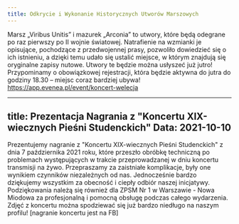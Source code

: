 ```yaml
---
title: Odkrycie i Wykonanie Historycznych Utworów Marszowych  
---
```


Marsz „Viribus Unitis” i mazurek „Arconia” to utwory, które będą odegrane po raz pierwszy po II wojnie światowej. Natrafienie na wzmianki je opisujące, pochodzące z przedwojennej prasy, pozwoliło dowiedzieć się o ich istnieniu, a dzięki temu udało się ustalić miejsce, w którym znajdują się oryginalne zapisy nutowe. Utwory te będzie można usłyszeć już jutro!
Przypominamy o obowiązkowej rejestracji, która będzie aktywna do jutra do godziny 18.30 – miejsc coraz bardziej ubywa!
https://app.evenea.pl/event/koncert-welecja

---
title: Prezentacja Nagrania z "Koncertu XIX-wiecznych Pieśni Studenckich"
Data: 2021-10-10
---

Prezentujemy nagranie z "Koncertu XIX-wiecznych Pieśni Studenckich" z dnia 7 października 2021 roku, które przeszło obróbkę techniczną po problemach występujących w trakcie przeprowadzanej w dniu koncertu transmisji na żywo. Przepraszamy za zaistniałe komplikacje, były one wynikiem czynników niezależnych od nas.
Jednocześnie bardzo dziękujemy wszystkim za obecność i ciepły odbiór naszej inicjatywy. Podziękowania należą się również dla ZPSM Nr 1 w Warszawie - Nowa Miodowa za profesjonalną i pomocną obsługę podczas całego wydarzenia.
Zdjęć z koncertu można spodziewać się już bardzo niedługo na naszym profilu!
[nagranie koncertu jest na FB]

